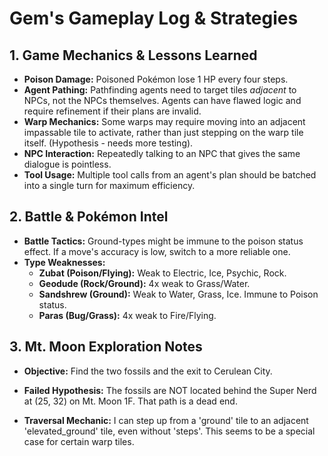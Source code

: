 # Gem's Gameplay Log & Strategies

## 1. Game Mechanics & Lessons Learned
*   **Poison Damage:** Poisoned Pokémon lose 1 HP every four steps.
*   **Agent Pathing:** Pathfinding agents need to target tiles *adjacent* to NPCs, not the NPCs themselves. Agents can have flawed logic and require refinement if their plans are invalid.
*   **Warp Mechanics:** Some warps may require moving into an adjacent impassable tile to activate, rather than just stepping on the warp tile itself. (Hypothesis - needs more testing).
*   **NPC Interaction:** Repeatedly talking to an NPC that gives the same dialogue is pointless.
*   **Tool Usage:** Multiple tool calls from an agent's plan should be batched into a single turn for maximum efficiency.

## 2. Battle & Pokémon Intel
*   **Battle Tactics:** Ground-types might be immune to the poison status effect. If a move's accuracy is low, switch to a more reliable one.
*   **Type Weaknesses:**
    *   **Zubat (Poison/Flying):** Weak to Electric, Ice, Psychic, Rock.
    *   **Geodude (Rock/Ground):** 4x weak to Grass/Water.
    *   **Sandshrew (Ground):** Weak to Water, Grass, Ice. Immune to Poison status.
    *   **Paras (Bug/Grass):** 4x weak to Fire/Flying.

## 3. Mt. Moon Exploration Notes
*   **Objective:** Find the two fossils and the exit to Cerulean City.
*   **Failed Hypothesis:** The fossils are NOT located behind the Super Nerd at (25, 32) on Mt. Moon 1F. That path is a dead end.

*   **Traversal Mechanic:** I can step up from a 'ground' tile to an adjacent 'elevated_ground' tile, even without 'steps'. This seems to be a special case for certain warp tiles.
